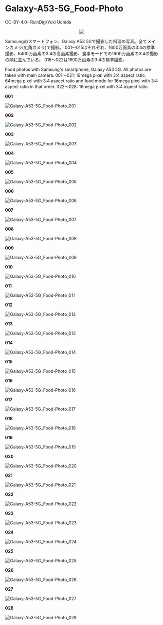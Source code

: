 # Galaxy-A53-5G_Food-Photo

CC-BY-4.0- RuinDig/Yuki Uchida

<div style="text-align: center;"><a href="https://creativecommons.org/licenses/by/4.0/deed.ja"><img src="https://user-images.githubusercontent.com/20723919/145936543-577c7705-90e2-4d56-ad5d-26b0fbcea02d.png"></a></div>

Samsungのスマートフォン、Galaxy A53 5Gで撮影した料理の写真。全てメインカメラ(広角カメラ)で撮影。
001～015はそれぞれ、1600万画素の3:4の標準撮影、6400万画素の3:4の高画素撮影、食事モードでの1600万画素の3:4の撮影の順に並んでいる。
016～022は1600万画素の3:4の標準撮影。

Food photos with Samsung's smartphone, Galaxy A53 5G. All photos are taken with main camera.
001～021: 16mega pixel with 3:4 aspect ratio, 64mega pixel with 3:4 aspect ratio and food mode for 16mega pixel with 3:4 aspect ratio in that order.
022～028: 16mega pixel with 3:4 aspect ratio.

**001**

![Galaxy-A53-5G_Food-Photo_001](https://raw.githubusercontent.com/RuinDig/Galaxy-A53-5G_Food-Photo/main/Photos/Galaxy-A53-5G_Food-Photo_001.jpg)

**002**

![Galaxy-A53-5G_Food-Photo_002](https://raw.githubusercontent.com/RuinDig/Galaxy-A53-5G_Food-Photo/main/Photos/Galaxy-A53-5G_Food-Photo_002.jpg)

**003**

![Galaxy-A53-5G_Food-Photo_003](https://raw.githubusercontent.com/RuinDig/Galaxy-A53-5G_Food-Photo/main/Photos/Galaxy-A53-5G_Food-Photo_003.jpg)

**004**

![Galaxy-A53-5G_Food-Photo_004](https://raw.githubusercontent.com/RuinDig/Galaxy-A53-5G_Food-Photo/main/Photos/Galaxy-A53-5G_Food-Photo_004.jpg)

**005**

![Galaxy-A53-5G_Food-Photo_005](https://raw.githubusercontent.com/RuinDig/Galaxy-A53-5G_Food-Photo/main/Photos/Galaxy-A53-5G_Food-Photo_005.jpg)

**006**

![Galaxy-A53-5G_Food-Photo_006](https://raw.githubusercontent.com/RuinDig/Galaxy-A53-5G_Food-Photo/main/Photos/Galaxy-A53-5G_Food-Photo_006.jpg)

**007**

![Galaxy-A53-5G_Food-Photo_007](https://raw.githubusercontent.com/RuinDig/Galaxy-A53-5G_Food-Photo/main/Photos/Galaxy-A53-5G_Food-Photo_007.jpg)

**008**

![Galaxy-A53-5G_Food-Photo_008](https://raw.githubusercontent.com/RuinDig/Galaxy-A53-5G_Food-Photo/main/Photos/Galaxy-A53-5G_Food-Photo_008.jpg)

**009**

![Galaxy-A53-5G_Food-Photo_009](https://raw.githubusercontent.com/RuinDig/Galaxy-A53-5G_Food-Photo/main/Photos/Galaxy-A53-5G_Food-Photo_009.jpg)

**010**

![Galaxy-A53-5G_Food-Photo_010](https://raw.githubusercontent.com/RuinDig/Galaxy-A53-5G_Food-Photo/main/Photos/Galaxy-A53-5G_Food-Photo_010.jpg)

**011**

![Galaxy-A53-5G_Food-Photo_011](https://raw.githubusercontent.com/RuinDig/Galaxy-A53-5G_Food-Photo/main/Photos/Galaxy-A53-5G_Food-Photo_011.jpg)

**012**

![Galaxy-A53-5G_Food-Photo_012](https://raw.githubusercontent.com/RuinDig/Galaxy-A53-5G_Food-Photo/main/Photos/Galaxy-A53-5G_Food-Photo_012.jpg)

**013**

![Galaxy-A53-5G_Food-Photo_013](https://raw.githubusercontent.com/RuinDig/Galaxy-A53-5G_Food-Photo/main/Photos/Galaxy-A53-5G_Food-Photo_013.jpg)

**014**

![Galaxy-A53-5G_Food-Photo_014](https://raw.githubusercontent.com/RuinDig/Galaxy-A53-5G_Food-Photo/main/Photos/Galaxy-A53-5G_Food-Photo_014.jpg)

**015**

![Galaxy-A53-5G_Food-Photo_015](https://raw.githubusercontent.com/RuinDig/Galaxy-A53-5G_Food-Photo/main/Photos/Galaxy-A53-5G_Food-Photo_015.jpg)

**016**

![Galaxy-A53-5G_Food-Photo_016](https://raw.githubusercontent.com/RuinDig/Galaxy-A53-5G_Food-Photo/main/Photos/Galaxy-A53-5G_Food-Photo_016.jpg)

**017**

![Galaxy-A53-5G_Food-Photo_017](https://raw.githubusercontent.com/RuinDig/Galaxy-A53-5G_Food-Photo/main/Photos/Galaxy-A53-5G_Food-Photo_017.jpg)

**018**

![Galaxy-A53-5G_Food-Photo_018](https://raw.githubusercontent.com/RuinDig/Galaxy-A53-5G_Food-Photo/main/Photos/Galaxy-A53-5G_Food-Photo_018.jpg)

**019**

![Galaxy-A53-5G_Food-Photo_019](https://raw.githubusercontent.com/RuinDig/Galaxy-A53-5G_Food-Photo/main/Photos/Galaxy-A53-5G_Food-Photo_019.jpg)

**020**

![Galaxy-A53-5G_Food-Photo_020](https://raw.githubusercontent.com/RuinDig/Galaxy-A53-5G_Food-Photo/main/Photos/Galaxy-A53-5G_Food-Photo_020.jpg)

**021**

![Galaxy-A53-5G_Food-Photo_021](https://raw.githubusercontent.com/RuinDig/Galaxy-A53-5G_Food-Photo/main/Photos/Galaxy-A53-5G_Food-Photo_021.jpg)

**022**

![Galaxy-A53-5G_Food-Photo_022](https://raw.githubusercontent.com/RuinDig/Galaxy-A53-5G_Food-Photo/main/Photos/Galaxy-A53-5G_Food-Photo_022.jpg)

**023**

![Galaxy-A53-5G_Food-Photo_023](https://raw.githubusercontent.com/RuinDig/Galaxy-A53-5G_Food-Photo/main/Photos/Galaxy-A53-5G_Food-Photo_023.jpg)

**024**

![Galaxy-A53-5G_Food-Photo_024](https://raw.githubusercontent.com/RuinDig/Galaxy-A53-5G_Food-Photo/main/Photos/Galaxy-A53-5G_Food-Photo_024.jpg)

**025**

![Galaxy-A53-5G_Food-Photo_025](https://raw.githubusercontent.com/RuinDig/Galaxy-A53-5G_Food-Photo/main/Photos/Galaxy-A53-5G_Food-Photo_025.jpg)

**026**

![Galaxy-A53-5G_Food-Photo_026](https://raw.githubusercontent.com/RuinDig/Galaxy-A53-5G_Food-Photo/main/Photos/Galaxy-A53-5G_Food-Photo_026.jpg)

**027**

![Galaxy-A53-5G_Food-Photo_027](https://raw.githubusercontent.com/RuinDig/Galaxy-A53-5G_Food-Photo/main/Photos/Galaxy-A53-5G_Food-Photo_027.jpg)

**028**

![Galaxy-A53-5G_Food-Photo_028](https://raw.githubusercontent.com/RuinDig/Galaxy-A53-5G_Food-Photo/main/Photos/Galaxy-A53-5G_Food-Photo_028.jpg)
